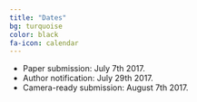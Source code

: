 ```yaml
---
title: "Dates"
bg: turquoise
color: black
fa-icon: calendar
---
```


* Paper submission: July 7th 2017.
* Author notification: July 29th 2017.
* Camera-ready submission: August 7th 2017.
